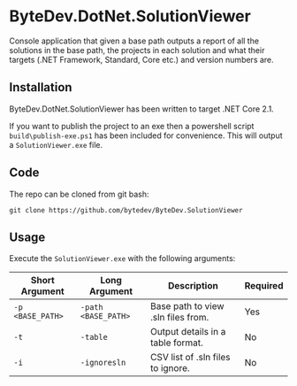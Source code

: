 # ByteDev.DotNet.SolutionViewer

Console application that given a base path outputs a report of all the solutions in the base path, the projects in each solution and what their targets (.NET Framework, Standard, Core etc.) and version numbers are.

## Installation

ByteDev.DotNet.SolutionViewer has been written to target .NET Core 2.1.

If you want to publish the project to an exe then a powershell script `build\publish-exe.ps1` has been included for convenience.  This will output a `SolutionViewer.exe` file.

## Code

The repo can be cloned from git bash:

`git clone https://github.com/bytedev/ByteDev.SolutionViewer`

## Usage

Execute the `SolutionViewer.exe` with the following arguments:

| Short Argument | Long Argument | Description | Required
| --- | --- | --- | --- |
| `-p <BASE_PATH>` | `-path <BASE_PATH>` | Base path to view .sln files from. | Yes |
| `-t` | `-table` | Output details in a table format. | No |
| `-i` | `-ignoresln` | CSV list of .sln files to ignore. | No |



